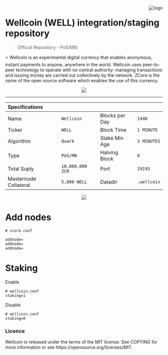 <a href="https://aimeos.org/">
    <img src="https://wellcoin.tk/img/logo.png" alt="logo" title="Wellcoin" align="right" />
</a>

Wellcoin (WELL) integration/staging repository
======================
> Official Repository - PoS/MN

:star: Wellcoin is an experimental digital currency that enables anonymous, instant payments to anyone, anywhere in the world. Wellcoin uses peer-to-peer technology to operate with no central authority: managing transactions and issuing money are carried out collectively by the network. ZCore is the name of the open source software which enables the use of this currency.

<p align="center"><a href="https://github.com/wellcoin/wellcoin"><img src="https://wellcoin.tk/img/wallet.png" /></a></p>
<hr>

|Specifications		   		| 					  |						|					  |
|:-------------------- 		| :------------------ | :------------------ | :------------------ |
|Name  		                | `Wellcoin`             |Blocks per Day   	| `1440`              |
|Ticker 				    | `WELL`               |Block Time  			| `1 MINUTE`          |
|Algorithm					| `Quark`             |Stake Min Age		| `3 MINUTES`           |
|Type 						| `PoS/MN`            |Halving Block  		| `0`            |
|Total Suply 			    | `18,000,000 ZCR`    |Port 			    | `19193`    		  |
|Masternode Collateral      | `5,000 WELL`         |Datadir			    | `.wellcoin`			  |

<p align="center"><img src="https://wellcoin.tk/img/blocks.png" /></a></p>

Add nodes
======================
```
# zcore.conf

addnode=
addnode=
addnode=
```

Staking
======================
Enable
```
# wellcoin.conf
staking=1
```

Disable
```
# wellcoin.conf
staking=0
```

<h3>Licence</h3>
Wellcoin is released under the terms of the MIT license. See COPYING for more information or see https://opensource.org/licenses/MIT.


